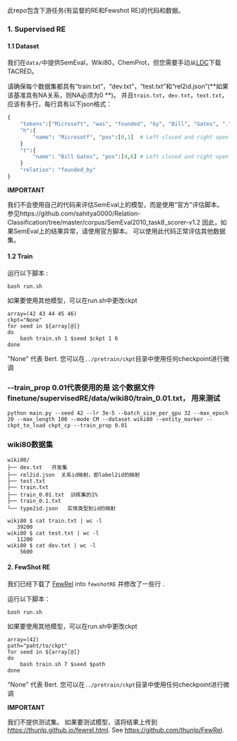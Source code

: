 此repo包含下游任务(有监督的RE和Fewshot RE)的代码和数据。 

### 1. Supervised RE

#### 1.1 Dataset

我们在`data/`中提供SemEval，Wiki80，ChemProt，但您需要手动从[LDC](https://catalog.ldc.upenn.edu/LDC2018T24)下载TACRED。 

请确保每个数据集都具有“train.txt”，“dev.txt”，“test.txt”和“rel2id.json”(**如果该基准具有NA关系，则NA必须为0 **)。 
并且`train.txt`，`dev.txt`，`text.txt`，应该有多行，每行具有以下json格式：

```python
{
    "tokens":["Microsoft", "was", "founded", "by", "Bill", "Gates", "."], 
    "h":{
        "name": "Microsotf", "pos":[0,1]  # Left closed and right open interval
    }
    "t":{
        "name": "Bill Gates", "pos":[4,6] # Left closed and right open interval
    }
    "relation": "founded_by"
}
```

**IMPORTANT**

我们不会使用自己的代码来评估SemEval上的模型，而是使用“官方”评估脚本。 
参见https://github.com/sahitya0000/Relation-Classification/tree/master/corpus/SemEval2010_task8_scorer-v1.2
因此，如果SemEval上的结果异常，请使用官方脚本。 可以使用此代码正常评估其他数据集。

#### 1.2 Train

运行以下脚本 :

```shell
bash run.sh
```

如果要使用其他模型，可以在run.sh中更改ckpt 

```shell
array=(42 43 44 45 46)
ckpt="None"
for seed in ${array[@]}
do
	bash train.sh 1 $seed $ckpt 1 6
done
```

"None" 代表 Bert. 您可以在`../pretrain/ckpt`目录中使用任何checkpoint进行微调


### --train_prop 0.01代表使用的是 这个数据文件 finetune/supervisedRE/data/wiki80/train_0.01.txt， 用来测试
```buildoutcfg
python main.py --seed 42 --lr 3e-5 --batch_size_per_gpu 32 --max_epoch 20 --max_length 100 --mode CM --dataset wiki80 --entity_marker --ckpt_to_load ckpt_cp --train_prop 0.01

```

### wiki80数据集
```buildoutcfg
wiki80/
├── dev.txt   开发集
├── rel2id.json  关系id映射，即label2id的映射
├── test.txt
├── train.txt
├── train_0.01.txt  训练集的1%
├── train_0.1.txt
└── type2id.json   实体类型到id的映射

wiki80 $ cat train.txt | wc -l
   39200
wiki80 $ cat test.txt | wc -l
   11200
wiki80 $ cat dev.txt | wc -l
    5600

```


#### 2. FewShot RE

我们已经下载了  [FewRel](https://github.com/thunlp/FewRel) into `fewshotRE` 并修改了一些行 .

运行以下脚本： 

```shell
bash run.sh
```

如果要使用其他模型，可以在run.sh中更改ckpt 

```shell
array=(42)
path="paht/to/ckpt"
for seed in ${array[@]}
do
	bash train.sh 7 $seed $path
done
```

"None" 代表 Bert. 您可以在`../pretrain/ckpt`目录中使用任何checkpoint进行微调

**IMPORTANT**

我们不提供测试集。 如果要测试模型，请将结果上传到  https://thunlp.github.io/fewrel.html. See https://github.com/thunlp/FewRel. 